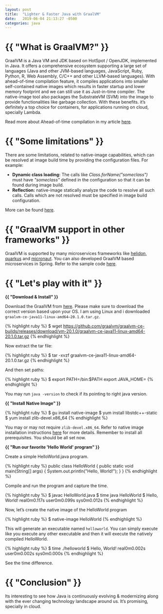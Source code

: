 ```yaml
---
layout: post
title:  "Lighter & Faster Java with GraalVM"
date:   2019-06-04 21:13:27 -0500
categories: java
---
```


<h1>{{ "What is GraalVM?" }}</h1>

GraalVM is a Java VM and JDK based on HotSpot / OpenJDK, implemented in Java. It offers a comprehensive ecosystem supporting a large set of languages (Java and other JVM-based languages, JavaScript, Ruby, Python, R, Web Assembly, C/C++ and other LLVM-based languages). With ahead-of-time compilation feature, it compiles applications into smaller self-contained native images which results in faster startup and lower memory footprint and we can still use it as Just-in-time compiler. The native-image tool also packages the SubstrateVM (SVM) into the image to provide functionalities like garbage collection. With these benefits. it’s definitely a top choice for containers, for applications running on cloud, specially Lambda.

Read more about Ahead-of-time compilation in my article <a href="https://techsikandar.github.io/java/2020/03/17/just-in-time-vs-ahead-of-time.html" target="_blank">here</a>.

<h1>{{ "Some limitations" }}</h1>

There are some limitations, related to native-image capabilities, which can be resolved at image build time by providing the configuration files. For example:

<ul>
<li><b>Dynamic class loading:</b> The calls like <i>Class.forName("someclass")</i> must have <i>"someclass"</i> defined in the configuration so that it can be found during image build.</li>
<li><b>Reflection:</b> native-image statically analyze the code to resolve all such calls. Calls which are not resolved must be specified in image build configuration.</li>
</ul>

More can be found <a href="https://github.com/oracle/graal/blob/master/substratevm/Limitations.md" target="_blank">here</a>.

<h1>{{ "GraalVM support in other frameworks" }}</h1>

GraalVM is supported by many microservices frameworks like <a href="https://helidon.io/#/" target="_blank">helidon</a>, <a href="https://quarkus.io/" target="_blank">quarkus</a> and <a href="https://micronaut.io/" target="_blank">micronaut</a>. You can also developed GraalVM based microservices in Spring. Refer to the sample code <a href="https://github.com/graalvm/graalvm-demos/tree/master/spring-r" target="_blank">here</a>.

<h1>{{ "Let's play with it" }}</h1>

<b> {{ "Download & Install" }} </b><br>

Download the GraalVM from <a href="https://github.com/graalvm/graalvm-ce-builds/releases" target="_blank">here</a>. Please make sure to download the correct version based upon your OS. I am using Linux and i downloaded `graalvm-ce-java11-linux-amd64–20.1.0.tar.gz`.

{% highlight ruby %}
$ wget https://github.com/graalvm/graalvm-ce-builds/releases/download/vm-20.1.0/graalvm-ce-java11-linux-amd64-20.1.0.tar.gz
{% endhighlight %}

Now extract the tar file:

{% highlight ruby %}
$ tar -xvzf graalvm-ce-java11-linux-amd64-20.1.0.tar.gz
{% endhighlight %}

And then set paths:

{% highlight ruby %}
$ export PATH=<path to GraalVM>/bin:$PATH export JAVA_HOME=<path to GraalVM>
{% endhighlight %}

You may run `java -version` to check if its pointing to right java version.

<b> {{ "Install Native Image" }} </b><br>

{% highlight ruby %}
$ gu install native-image 
$ yum install libstdc++-static 
$ yum install zlib-devel.x86_64
{% endhighlight %}

You may or may not require `zlib-devel.x86_64`. Refer to native image installation instructions <a href="https://www.graalvm.org/reference-manual/native-image/" target="_blank">here</a> for more details. Remember to install all prerequisites. You should be all set now.

<b> {{ "Run our favorite 'Hello World' program" }} </b><br>

Create a simple HelloWorld.java program.

{% highlight ruby %}
public class HelloWorld { 
    public static void main(String[] args) { 
        System.out.println("Hello, World!"); 
    } 
}
{% endhighlight %}

Compile and run the program and capture the time.

{% highlight ruby %}
$ javac HelloWorld.java 
$ time java HelloWorld 
$ Hello, World! real0m0.117s user0m0.099s sys0m0.012s
{% endhighlight %}

Now, let’s create the native image of the HelloWorld program

{% highlight ruby %}
$ native-image HelloWorld
{% endhighlight %}

This will generate an executable named `helloworld`. You can simply execute like you execute any other executable and then it will execute the natively compiled HelloWorld.

{% highlight ruby %}
$ time ./helloworld 
$ Hello, World! real0m0.002s user0m0.002s sys0m0.000s
{% endhighlight %}

See the time difference.

<h1>{{ "Conclusion" }}</h1>

Its interesting to see how Java is continuously evolving & modernizing along with the ever changing technology landscape around us. It’s promising, specially in cloud.